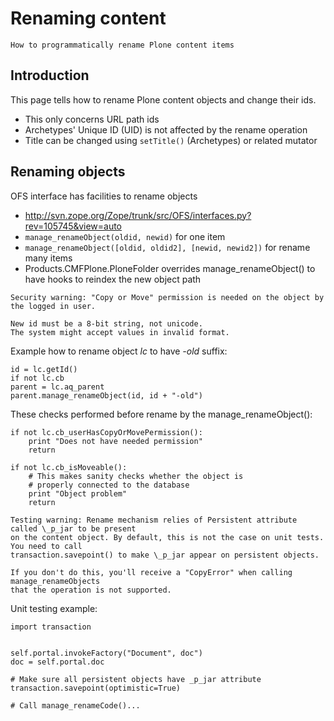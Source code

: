 # Renaming content

```{admonition} Description
How to programmatically rename Plone content items
```

## Introduction

This page tells how to rename Plone content objects and change their ids.

- This only concerns URL path ids
- Archetypes' Unique ID (UID) is not affected by the rename operation
- Title can be changed using `setTitle()` (Archetypes) or related mutator

## Renaming objects

OFS interface has facilities to rename objects

- <http://svn.zope.org/Zope/trunk/src/OFS/interfaces.py?rev=105745&view=auto>
- `manage_renameObject(oldid, newid)` for one item
- `manage_renameObject([oldid, oldid2], [newid, newid2])` for rename many items
- Products.CMFPlone.PloneFolder overrides manage_renameObject() to have hooks
  to reindex the new object path

```{warning}
Security warning: "Copy or Move" permission is needed on the object by
the logged in user.
```

```{warning}
New id must be a 8-bit string, not unicode.
The system might accept values in invalid format.
```

Example how to rename object *lc* to have *-old* suffix:

```
id = lc.getId()
if not lc.cb
parent = lc.aq_parent
parent.manage_renameObject(id, id + "-old")
```

These checks performed before rename by the manage_renameObject():

```
if not lc.cb_userHasCopyOrMovePermission():
    print "Does not have needed permission"
    return

if not lc.cb_isMoveable():
    # This makes sanity checks whether the object is
    # properly connected to the database
    print "Object problem"
    return
```

```{warning}
Testing warning: Rename mechanism relies of Persistent attribute called \_p_jar to be present
on the content object. By default, this is not the case on unit tests. You need to call
transaction.savepoint() to make \_p_jar appear on persistent objects.

If you don't do this, you'll receive a "CopyError" when calling manage_renameObjects
that the operation is not supported.
```

Unit testing example:

```
import transaction


self.portal.invokeFactory("Document", doc")
doc = self.portal.doc

# Make sure all persistent objects have _p_jar attribute
transaction.savepoint(optimistic=True)

# Call manage_renameCode()...
```
